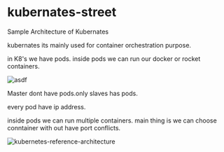 # kubernates-street


Sample Architecture of Kubernates

kubernates its mainly used for container orchestration purpose.

in K8's we have pods. inside  pods we can run our docker or rocket containers.

   ![asdf](https://user-images.githubusercontent.com/38804803/60718533-86383800-9f42-11e9-825a-126e35a35ffc.jpg)

Master dont have pods.only slaves has pods.

every pod have ip address.

inside pods we can run multiple containers.
main thing is we can choose conntainer with out have port conflicts.

![kubernetes-reference-architecture](https://user-images.githubusercontent.com/38804803/60717605-e679aa80-9f3f-11e9-9e69-b0e0cb4026bf.jpg)
